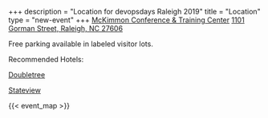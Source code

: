 +++
description = "Location for devopsdays Raleigh 2019"
title = "Location"
type = "new-event"
+++
[McKimmon Conference & Training Center](https://mckimmoncenter.ncsu.edu/mctc/)
[1101 Gorman Street, Raleigh, NC 27606](http://maps.google.com/?q=1101%20Gorman%20Street%2c%20Raleigh%2c%20NC%2027606)

Free parking available in labeled visitor lots.

Recommended Hotels:

[Doubletree](https://doubletree3.hilton.com/en/hotels/north-carolina/doubletree-by-hilton-hotel-raleigh-brownstone-university-RDUDNDT/index.html)

[Stateview](https://www.stateviewhotel.com/)


<!-- Uncomment this only if you have set the coordinates for your location in the config yaml. Get Latitude and Longitude of a Point: http://itouchmap.com/latlong.html -->
{{< event_map >}}